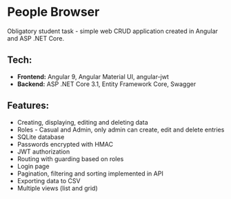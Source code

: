 # People Browser

Obligatory student task - simple web CRUD application created in Angular and ASP .NET Core.

## Tech:

 - **Frontend:** Angular 9, Angular Material UI, angular-jwt
 - **Backend:** ASP .NET Core 3.1, Entity Framework Core, Swagger

## Features:

 - Creating, displaying, editing and deleting data
 - Roles - Casual and Admin, only admin can create, edit and delete entries
 - SQLite database
 - Passwords encrypted with HMAC
 - JWT authorization
 - Routing with guarding based on roles
 - Login page
 - Pagination, filtering and sorting implemented in API
 - Exporting data to CSV
 - Multiple views (list and grid)
